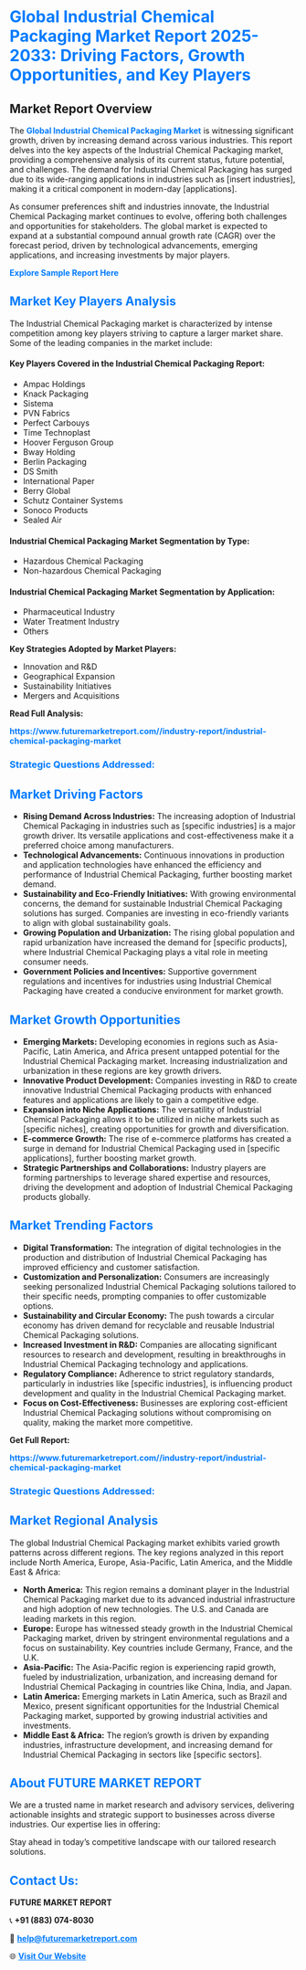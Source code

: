 <h1 style="color: #007BFF;">Global Industrial Chemical Packaging Market Report 2025-2033: Driving Factors, Growth Opportunities, and Key Players</h1>

<section id="overview">
<h2>Market Report Overview</h2>
<p>The <a href="https://www.futuremarketreport.com//industry-report/industrial-chemical-packaging-market" style="color: #007BFF; text-decoration: none;"><strong>Global Industrial Chemical Packaging Market</strong></a> is witnessing significant growth, driven by increasing demand across various industries. This report delves into the key aspects of the Industrial Chemical Packaging market, providing a comprehensive analysis of its current status, future potential, and challenges. The demand for Industrial Chemical Packaging has surged due to its wide-ranging applications in industries such as [insert industries], making it a critical component in modern-day [applications].</p>
<p>As consumer preferences shift and industries innovate, the Industrial Chemical Packaging market continues to evolve, offering both challenges and opportunities for stakeholders. The global market is expected to expand at a substantial compound annual growth rate (CAGR) over the forecast period, driven by technological advancements, emerging applications, and increasing investments by major players.</p>
</section>

<section id="overview">
<p><a href="https://www.futuremarketreport.com//request-sample/reportId=51991" style="color: #007BFF; text-decoration: none;"><strong>Explore Sample Report Here</strong></a></p>
</section>

<section id="key-players">
<h2 style="color: #007BFF;">Market Key Players Analysis</h2>
<p>The Industrial Chemical Packaging market is characterized by intense competition among key players striving to capture a larger market share. Some of the leading companies in the market include:</p>
<h4>Key Players Covered in the Industrial Chemical Packaging Report:</h4>
<ul><li>Ampac Holdings</li><li>Knack Packaging</li><li>Sistema</li><li>PVN Fabrics</li><li>Perfect Carbouys</li><li>Time Technoplast</li><li>Hoover Ferguson Group</li><li>Bway Holding</li><li>Berlin Packaging</li><li>DS Smith</li><li>International Paper</li><li>Berry Global</li><li>Schutz Container Systems</li><li>Sonoco Products</li><li>Sealed Air</li></ul>
<h4>Industrial Chemical Packaging Market Segmentation by Type:</h4>
<ul><li>Hazardous Chemical Packaging</li><li>Non-hazardous Chemical Packaging</li></ul>

<h4>Industrial Chemical Packaging Market Segmentation by Application:</h4>
<ul><li>Pharmaceutical Industry</li><li>Water Treatment Industry</li><li>Others</li></ul>
<p><strong>Key Strategies Adopted by Market Players:</strong></p>
<ul>
<li>Innovation and R&D</li>
<li>Geographical Expansion</li>
<li>Sustainability Initiatives</li>
<li>Mergers and Acquisitions</li>
</ul>
</section>

<section>
<p><strong>Read Full Analysis: </strong></p><a href="https://www.futuremarketreport.com//industry-report/industrial-chemical-packaging-market" style="color: #007BFF; text-decoration: none;"><strong>https://www.futuremarketreport.com//industry-report/industrial-chemical-packaging-market</strong></a>
<h3 style="color: #007BFF;">Strategic Questions Addressed:</h3>
</section>

<section id="driving-factors">
<h2 style="color: #007BFF;">Market Driving Factors</h2>
<ul>
<li><strong>Rising Demand Across Industries:</strong> The increasing adoption of Industrial Chemical Packaging in industries such as [specific industries] is a major growth driver. Its versatile applications and cost-effectiveness make it a preferred choice among manufacturers.</li>
<li><strong>Technological Advancements:</strong> Continuous innovations in production and application technologies have enhanced the efficiency and performance of Industrial Chemical Packaging, further boosting market demand.</li>
<li><strong>Sustainability and Eco-Friendly Initiatives:</strong> With growing environmental concerns, the demand for sustainable Industrial Chemical Packaging solutions has surged. Companies are investing in eco-friendly variants to align with global sustainability goals.</li>
<li><strong>Growing Population and Urbanization:</strong> The rising global population and rapid urbanization have increased the demand for [specific products], where Industrial Chemical Packaging plays a vital role in meeting consumer needs.</li>
<li><strong>Government Policies and Incentives:</strong> Supportive government regulations and incentives for industries using Industrial Chemical Packaging have created a conducive environment for market growth.</li>
</ul>
</section>

<section id="growth-opportunities">
<h2 style="color: #007BFF;">Market Growth Opportunities</h2>
<ul>
<li><strong>Emerging Markets:</strong> Developing economies in regions such as Asia-Pacific, Latin America, and Africa present untapped potential for the Industrial Chemical Packaging market. Increasing industrialization and urbanization in these regions are key growth drivers.</li>
<li><strong>Innovative Product Development:</strong> Companies investing in R&D to create innovative Industrial Chemical Packaging products with enhanced features and applications are likely to gain a competitive edge.</li>
<li><strong>Expansion into Niche Applications:</strong> The versatility of Industrial Chemical Packaging allows it to be utilized in niche markets such as [specific niches], creating opportunities for growth and diversification.</li>
<li><strong>E-commerce Growth:</strong> The rise of e-commerce platforms has created a surge in demand for Industrial Chemical Packaging used in [specific applications], further boosting market growth.</li>
<li><strong>Strategic Partnerships and Collaborations:</strong> Industry players are forming partnerships to leverage shared expertise and resources, driving the development and adoption of Industrial Chemical Packaging products globally.</li>
</ul>
</section>

<section id="trending-factors">
<h2 style="color: #007BFF;">Market Trending Factors</h2>
<ul>
<li><strong>Digital Transformation:</strong> The integration of digital technologies in the production and distribution of Industrial Chemical Packaging has improved efficiency and customer satisfaction.</li>
<li><strong>Customization and Personalization:</strong> Consumers are increasingly seeking personalized Industrial Chemical Packaging solutions tailored to their specific needs, prompting companies to offer customizable options.</li>
<li><strong>Sustainability and Circular Economy:</strong> The push towards a circular economy has driven demand for recyclable and reusable Industrial Chemical Packaging solutions.</li>
<li><strong>Increased Investment in R&D:</strong> Companies are allocating significant resources to research and development, resulting in breakthroughs in Industrial Chemical Packaging technology and applications.</li>
<li><strong>Regulatory Compliance:</strong> Adherence to strict regulatory standards, particularly in industries like [specific industries], is influencing product development and quality in the Industrial Chemical Packaging market.</li>
<li><strong>Focus on Cost-Effectiveness:</strong> Businesses are exploring cost-efficient Industrial Chemical Packaging solutions without compromising on quality, making the market more competitive.</li>
</ul>
</section>

<section>
<p><strong>Get Full Report: </strong></p><a href="https://www.futuremarketreport.com//industry-report/industrial-chemical-packaging-market" style="color: #007BFF; text-decoration: none;"><strong>https://www.futuremarketreport.com//industry-report/industrial-chemical-packaging-market</strong></a>
<h3 style="color: #007BFF;">Strategic Questions Addressed:</h3>
</section>


<section id="regional-analysis">
<h2 style="color: #007BFF;">Market Regional Analysis</h2>
<p>The global Industrial Chemical Packaging market exhibits varied growth patterns across different regions. The key regions analyzed in this report include North America, Europe, Asia-Pacific, Latin America, and the Middle East & Africa:</p>
<ul>
<li><strong>North America:</strong> This region remains a dominant player in the Industrial Chemical Packaging market due to its advanced industrial infrastructure and high adoption of new technologies. The U.S. and Canada are leading markets in this region.</li>
<li><strong>Europe:</strong> Europe has witnessed steady growth in the Industrial Chemical Packaging market, driven by stringent environmental regulations and a focus on sustainability. Key countries include Germany, France, and the U.K.</li>
<li><strong>Asia-Pacific:</strong> The Asia-Pacific region is experiencing rapid growth, fueled by industrialization, urbanization, and increasing demand for Industrial Chemical Packaging in countries like China, India, and Japan.</li>
<li><strong>Latin America:</strong> Emerging markets in Latin America, such as Brazil and Mexico, present significant opportunities for the Industrial Chemical Packaging market, supported by growing industrial activities and investments.</li>
<li><strong>Middle East & Africa:</strong> The region’s growth is driven by expanding industries, infrastructure development, and increasing demand for Industrial Chemical Packaging in sectors like [specific sectors].</li>
</ul>
</section>

<footer>
<h2 style="color: #007BFF;">About FUTURE MARKET REPORT</h2>
<p>We are a trusted name in market research and advisory services, delivering actionable insights and strategic support to businesses across diverse industries. Our expertise lies in offering:</p>

<p>Stay ahead in today’s competitive landscape with our tailored research solutions.</p>

<h2 style="color: #007BFF;">Contact Us:</h2>
<p><strong>FUTURE MARKET REPORT</strong></p>
<p>📞 <strong>+91 (883) 074-8030</strong></p>
<p>📧 <strong><a href="mailto:help@futuremarketreport.com" style="color: #007BFF;">help@futuremarketreport.com</a></strong></p>
<p>🌐 <strong><a href="https://www.futuremarketreport.com/" style="color: #007BFF;">Visit Our Website</a></strong></p>
</footer>